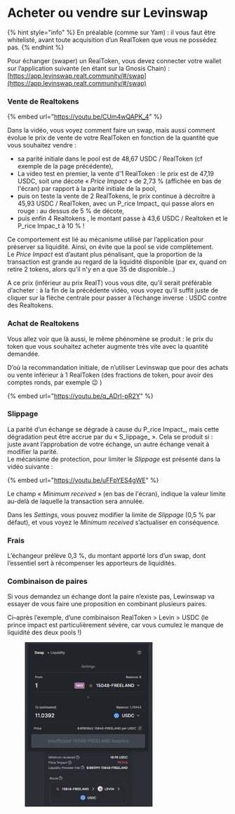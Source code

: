 # Acheter ou vendre sur Levinswap

{% hint style="info" %}
En préalable (comme sur Yam) : il vous faut être whitelisté, avant toute acquisition d’un RealToken que vous ne possédez pas.
{% endhint %}

Pour échanger (swaper) un RealToken, vous devez connecter votre wallet sur l’application suivante (en étant sur la Gnosis Chain) : \
&#x20;                                   [https://app.levinswap.realt.community/#/swap](https://app.levinswap.realt.community/#/swap)

### Vente de Realtokens

{% embed url="https://youtu.be/CUm4wQAPK_4" %}

Dans la vidéo, vous voyez comment faire un swap, mais aussi comment évolue le prix de vente de votre RealToken en fonction de la quantité que vous souhaitez vendre :

* sa parité initiale dans le pool est de 48,67 USDC / RealToken (cf exemple de la page précédente),
* La video test en premier, la vente d'1 RealToken : le prix est de 47,19 USDC, soit une décote « _Price Impact_ » de 2,73 % (affichée en bas de l'écran) par rapport à la parité initiale de la pool,
* puis on teste la vente de 2 RealTokens, le prix continue à décroître à 45,93 USDC / RealToken, avec un P_rice Impact_ qui passe alors en rouge : au dessus de 5 % de décote,
* puis enfin 4 Realtokens , le montant passe à 43,6 USDC / Realtoken et le P_rice Impac_t à 10 % !

Ce comportement est lié au mécanisme utilisé par l’application pour préserver sa liquidité. Ainsi, on évite que la pool se vide complètement.\
Le _Price Impact_ est d’autant plus pénalisant, que la proportion de la transaction est grande au regard de la liquidité disponible (par ex, quand on retire 2 tokens, alors qu’il n'y en a que 35 de disponible...)

A ce prix (inférieur au prix RealT) vous vous dite, qu’il serait préférable d’acheter : à la fin de la précédente vidéo, vous voyez qu’il suffit juste de cliquer sur la flèche centrale pour passer à l’échange inverse : USDC contre des Realtokens.

### Achat de Realtokens

Vous allez voir que là aussi, le même phénomène se produit : le prix du token que vous souhaitez acheter augmente très vite avec la quantité demandée.

D’où la recommandation initiale, de n’utiliser Levinswap que pour des achats ou vente inférieur à 1 RealToken (des fractions de token, pour avoir des comptes ronds, par exemple :wink: )

{% embed url="https://youtu.be/q_ADrI-pR2Y" %}

### Slippage

La parité d’un échange se dégrade à cause du P_rice Impact_, mais cette dégradation peut être accrue par du « S_lippage_ ». Cela se produit si : juste avant l’approbation de votre échange, un autre échange venait à modifier la parité.\
Le mécanisme de protection, pour limiter le _Slippage_ est présenté dans la vidéo suivante :

{% embed url="https://youtu.be/uFFpYES4gWE" %}

Le champ « _Minimum received_ » (en bas de l'écran), indique la valeur limite au-delà de laquelle la transaction sera annulée.

Dans les _Settings_, vous pouvez modifier la limite de _Slippage_ (0,5 % par défaut), et vous voyez le _Minimum received_ s’actualiser en conséquence.

### Frais

L’échangeur prélève 0,3 %, du montant apporté lors d’un swap, dont l’essentiel sert à récompenser les apporteurs de liquidités.

### Combinaison de paires

Si vous demandez un échange dont la paire n’existe pas, Lewinswap va essayer de vous faire une proposition en combinant plusieurs paires.

Ci–après l’exemple, d’une combinaison RealToken > Levin > USDC (le prince impact est particulièrement sévère, car vous cumulez le manque de liquidité des deux pools !)

<figure><img src="../../../.gitbook/assets/image (249).png" alt="" width="291"><figcaption></figcaption></figure>
